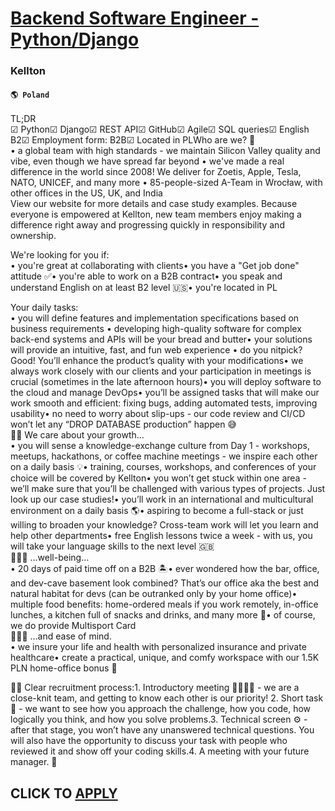 # [Backend Software Engineer - Python/Django](https://www.remotewlb.com/apply/backend-software-engineer-python-django)  
### Kellton  
#### `🌎 Poland`  
TL;DR  
☑ Python☑ Django☑ REST API☑ GitHub☑ Agile☑ SQL queries☑ English B2☑ Employment form: B2B☑ Located in PLWho are we? 🤔  
• a global team with high standards - we maintain Silicon Valley quality and vibe, even though we have spread far beyond • we've made a real difference in the world since 2008! We deliver for Zoetis, Apple, Tesla, NATO, UNICEF, and many more • 85-people-sized A-Team in Wrocław, with other offices in the US, UK, and India  
View our website for more details and case study examples. Because everyone is empowered at Kellton, new team members enjoy making a difference right away and progressing quickly in responsibility and ownership.  
  
We're looking for you if:  
• you're great at collaborating with clients• you have a "Get job done" attitude ✅• you're able to work on a B2B contract• you speak and understand English on at least B2 level 🇺🇸• you're located in PL  
  
Your daily tasks:  
• you will define features and implementation specifications based on business requirements • developing high-quality software for complex back-end systems and APIs will be your bread and butter• your solutions will provide an intuitive, fast, and fun web experience • do you nitpick? Good! You’ll enhance the product’s quality with your modifications• we always work closely with our clients and your participation in meetings is crucial (sometimes in the late afternoon hours)• you will deploy software to the cloud and manage DevOps• you’ll be assigned tasks that will make our work smooth and efficient: fixing bugs, adding automated tests, improving usability• no need to worry about slip-ups - our code review and CI/CD won’t let any “DROP DATABASE production” happen 😅  
💪🏼 We care about your growth…  
• you will sense a knowledge-exchange culture from Day 1 - workshops, meetups, hackathons, or coffee machine meetings - we inspire each other on a daily basis 💡• training, courses, workshops, and conferences of your choice will be covered by Kellton• you won’t get stuck within one area - we’ll make sure that you’ll be challenged with various types of projects. Just look up our case studies!• you’ll work in an international and multicultural environment on a daily basis 🌎• aspiring to become a full-stack or just willing to broaden your knowledge? Cross-team work will let you learn and help other departments• free English lessons twice a week - with us, you will take your language skills to the next level 🇬🇧  
🧘🏻‍♀️ …well-being...  
• 20 days of paid time off on a B2B 🏝• ever wondered how the bar, office, and dev-cave basement look combined? That’s our office aka the best and natural habitat for devs (can be outranked only by your home office)• multiple food benefits: home-ordered meals if you work remotely, in-office lunches, a kitchen full of snacks and drinks, and many more 🍱• of course, we do provide Multisport Card  
💆🏼‍♀️ …and ease of mind.  
• we insure your life and health with personalized insurance and private healthcare• create a practical, unique, and comfy workspace with our 1.5K PLN home-office bonus 🏡  
  
🙌🏻 Clear recruitment process:1. Introductory meeting 🤜🏼🤛🏼 - we are a close-knit team, and getting to know each other is our priority! 2. Short task 🧠 - we want to see how you approach the challenge, how you code, how logically you think, and how you solve problems.3. Technical screen ⚙️ - after that stage, you won’t have any unanswered technical questions. You will also have the opportunity to discuss your task with people who reviewed it and show off your coding skills.4. A meeting with your future manager. 🤝  
## CLICK TO [APPLY](https://www.remotewlb.com/apply/backend-software-engineer-python-django)

